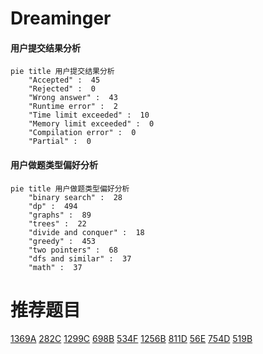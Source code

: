 # Dreaminger

<!-- tabs:start -->



#### **用户提交结果分析**

```mermaid
pie title 用户提交结果分析
    "Accepted" :  45
    "Rejected" :  0
    "Wrong answer" :  43
    "Runtime error" :  2
    "Time limit exceeded" :  10
    "Memory limit exceeded" :  0
    "Compilation error" :  0
    "Partial" :  0
```

#### **用户做题类型偏好分析**

```mermaid
pie title 用户做题类型偏好分析
    "binary search" :  28
    "dp" :  494
    "graphs" :  89
    "trees" :  22
    "divide and conquer" :  18
    "greedy" :  453
    "two pointers" :  68
    "dfs and similar" :  37
    "math" :  37
```



<!-- tabs:end -->
# 推荐题目
[1369A](https://codeforces.com/contest/1369/problem/A)
[282C](https://codeforces.com/contest/282/problem/C)
[1299C](https://codeforces.com/contest/1299/problem/C)
[698B](https://codeforces.com/contest/698/problem/B)
[534F](https://codeforces.com/contest/534/problem/F)
[1256B](https://codeforces.com/contest/1256/problem/B)
[811D](https://codeforces.com/contest/811/problem/D)
[56E](https://codeforces.com/contest/56/problem/E)
[754D](https://codeforces.com/contest/754/problem/D)
[519B](https://codeforces.com/contest/519/problem/B)
